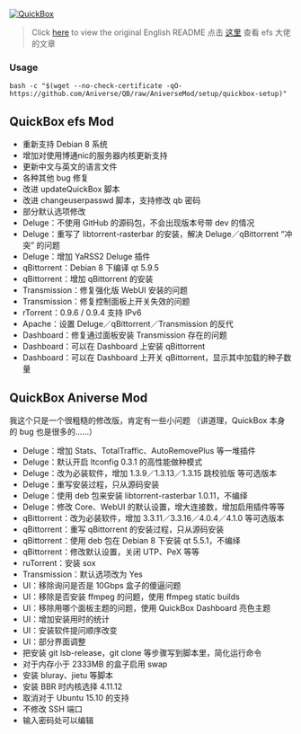 [![QuickBox](https://cdn.quickbox.io/file/2018/04/qb_logo_original.svg "QuickBox")](https://quickbox.io)

> Click [here](https://github.com/amefs/QB/blob/master/README.md) to view the original English README
> 点击 [这里](https://amefs.net/archives/1613.html) 查看 efs 大佬的文章

### Usage

```
bash -c "$(wget --no-check-certificate -qO- https://github.com/Aniverse/QB/raw/AniverseMod/setup/quickbox-setup)"
```

## QuickBox efs Mod

* 重新支持 Debian 8 系统
* 增加对使用博通nic的服务器内核更新支持
* 更新中文与英文的语言文件
* 各种其他 bug 修复
* 改进 updateQuickBox 脚本
* 改进 changeuserpasswd 脚本，支持修改 qb 密码
* 部分默认选项修改
* Deluge：不使用 GitHub 的源码包，不会出现版本号带 dev 的情况
* Deluge：重写了 libtorrent-rasterbar 的安装，解决 Deluge／qBittorrent “冲突” 的问题
* Deluge：增加 YaRSS2 Deluge 插件
* qBittorrent：Debian 8 下编译 qt 5.9.5
* qBittorrent：增加 qBittorrent 的安装
* Transmission：修复强化版 WebUI 安装的问题
* Transmission：修复控制面板上开关失效的问题
* rTorrent：0.9.6 / 0.9.4 支持 IPv6
* Apache：设置 Deluge／qBittorrent／Transmission 的反代
* Dashboard：修复通过面板安装 Transmission 存在的问题
* Dashboard：可以在 Dashboard 上安装 qBittorrent
* Dashboard：可以在 Dashboard 上开关 qBittorrent，显示其中加载的种子数量


## QuickBox Aniverse Mod

我这个只是一个很粗糙的修改版，肯定有一些小问题
（讲道理，QuickBox 本身的 bug 也是很多的……）

* Deluge：增加 Stats、TotalTraffic、AutoRemovePlus 等一堆插件
* Deluge：默认开启 ltconfig 0.3.1 的高性能做种模式
* Deluge：改为必装软件，增加 1.3.9／1.3.13／1.3.15 跳校验版 等可选版本
* Deluge：重写安装过程，只从源码安装
* Deluge：使用 deb 包来安装 libtorrent-rasterbar 1.0.11，不编绎
* Deluge：修改 Core、WebUI 的默认设置，增大连接数，增加启用插件等等
* qBittorrent：改为必装软件，增加 3.3.11／3.3.16／4.0.4／4.1.0 等可选版本
* qBittorrent：重写 qBittorrent 的安装过程，只从源码安装
* qBittorrent：使用 deb 包在 Debian 8 下安装 qt 5.5.1，不编绎
* qBittorrent：修改默认设置，关闭 UTP、PeX 等等
* ruTorrent：安装 sox
* Transmission：默认选项改为 Yes
* UI：移除询问是否是 10Gbps 盒子的傻逼问题
* UI：移除是否安装 ffmpeg 的问题，使用 ffmpeg static builds
* UI：移除用哪个面板主题的问题，使用 QuickBox Dashboard 亮色主题
* UI：增加安装用时的统计
* UI：安装软件提问顺序改变
* UI：部分界面调整
* 把安装 git lsb-release，git clone 等步骤写到脚本里，简化运行命令
* 对于内存小于 2333MB 的盒子启用 swap
* 安装 bluray、jietu 等脚本
* 安装 BBR 时内核选择 4.11.12  
* 取消对于 Ubuntu 15.10 的支持
* 不修改 SSH 端口
* 输入密码处可以编辑
